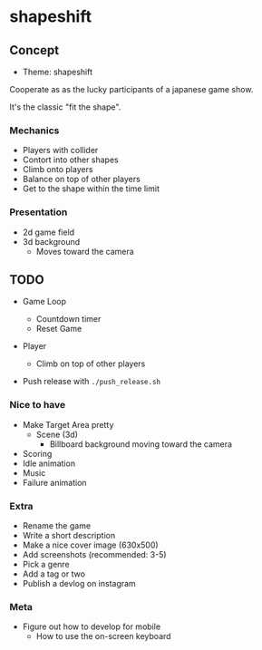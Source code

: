 # shapeshift

## Concept

- Theme: shapeshift

Cooperate as as the lucky participants of a japanese game show.

It's the classic "fit the shape".

### Mechanics

- Players with collider
- Contort into other shapes
- Climb onto players
- Balance on top of other players
- Get to the shape within the time limit

### Presentation

- 2d game field
- 3d background
  - Moves toward the camera

## TODO

- Game Loop
  - Countdown timer
  - Reset Game
- Player
  - Climb on top of other players

- Push release with `./push_release.sh`

### Nice to have

- Make Target Area pretty
  - Scene (3d)
    - Billboard background moving toward the camera
- Scoring
- Idle animation
- Music
- Failure animation

### Extra

- Rename the game
- Write a short description
- Make a nice cover image (630x500)
- Add screenshots (recommended: 3-5)
- Pick a genre
- Add a tag or two
- Publish a devlog on instagram

### Meta

- Figure out how to develop for mobile
  - How to use the on-screen keyboard
